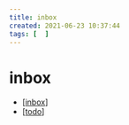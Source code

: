 ```yaml
---
title: inbox
created: 2021-06-23 10:37:44
tags: [  ]
---
```


# inbox

- [[inbox]]
- [[todo]]
  
[//begin]: # "Autogenerated link references for markdown compatibility"
[inbox]: inbox.md "Inbox"
[todo]: todo.md "Todo"
[//end]: # "Autogenerated link references"

